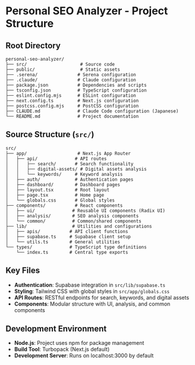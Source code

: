 # Personal SEO Analyzer - Project Structure

## Root Directory
```
personal-seo-analyzer/
├── src/                    # Source code
├── public/                 # Static assets
├── .serena/               # Serena configuration
├── .claude/               # Claude configuration
├── package.json           # Dependencies and scripts
├── tsconfig.json          # TypeScript configuration
├── eslint.config.mjs      # ESLint configuration
├── next.config.ts         # Next.js configuration
├── postcss.config.mjs     # PostCSS configuration
├── CLAUDE.md              # Claude Code configuration (Japanese)
└── README.md              # Project documentation
```

## Source Structure (`src/`)
```
src/
├── app/                   # Next.js App Router
│   ├── api/              # API routes
│   │   ├── search/       # Search functionality
│   │   ├── digital-assets/ # Digital assets analysis
│   │   └── keywords/     # Keyword analysis
│   ├── auth/             # Authentication pages
│   ├── dashboard/        # Dashboard pages
│   ├── layout.tsx        # Root layout
│   ├── page.tsx          # Home page
│   └── globals.css       # Global styles
├── components/           # React components
│   ├── ui/              # Reusable UI components (Radix UI)
│   ├── analysis/        # SEO analysis components
│   └── common/          # Common/shared components
├── lib/                 # Utilities and configurations
│   ├── apis/           # API client functions
│   ├── supabase.ts     # Supabase client setup
│   └── utils.ts        # General utilities
└── types/              # TypeScript type definitions
    └── index.ts        # Central type exports
```

## Key Files
- **Authentication**: Supabase integration in `src/lib/supabase.ts`
- **Styling**: Tailwind CSS with global styles in `src/app/globals.css`
- **API Routes**: RESTful endpoints for search, keywords, and digital assets
- **Components**: Modular structure with UI, analysis, and common components

## Development Environment
- **Node.js**: Project uses npm for package management
- **Build Tool**: Turbopack (Next.js default)
- **Development Server**: Runs on localhost:3000 by default
